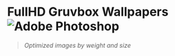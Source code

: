 # FullHD Gruvbox Wallpapers ![Adobe Photoshop](https://img.shields.io/badge/adobe%20photoshop-%2331A8FF.svg?style=for-the-badge&logo=adobe%20photoshop&logoColor=white)
> *Optimized images by weight and size*
